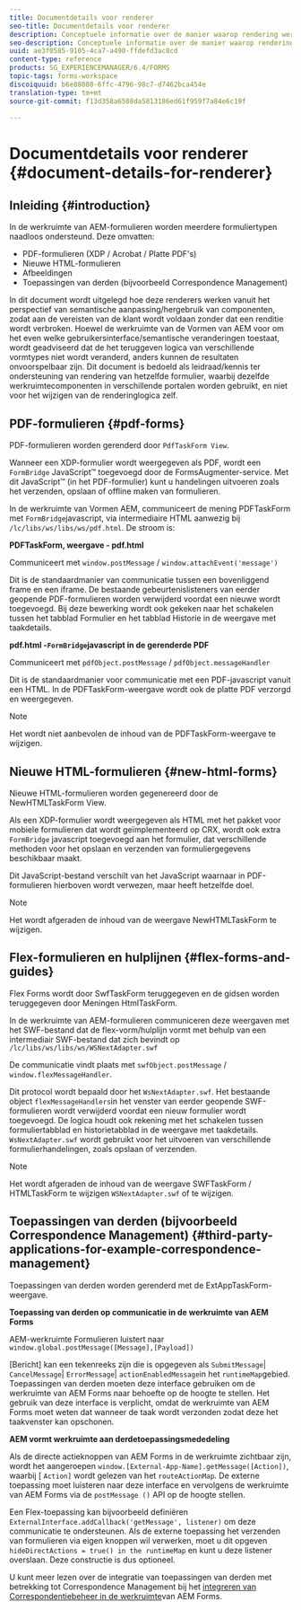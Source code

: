 ```yaml
---
title: Documentdetails voor renderer
seo-title: Documentdetails voor renderer
description: Conceptuele informatie over de manier waarop rendering werkt in de werkruimte van AEM Forms om de verschillende ondersteunde formulier- en bestandstypen weer te geven.
seo-description: Conceptuele informatie over de manier waarop rendering werkt in de werkruimte van AEM Forms om de verschillende ondersteunde formulier- en bestandstypen weer te geven.
uuid: ae3f0585-9105-4ca7-a490-ffdefd3ac8cd
content-type: reference
products: SG_EXPERIENCEMANAGER/6.4/FORMS
topic-tags: forms-workspace
discoiquuid: b6e88080-6ffc-4796-98c7-d7462bca454e
translation-type: tm+mt
source-git-commit: f13d358a6508da5813186ed61f959f7a84e6c19f

---
```



# Documentdetails voor renderer {#document-details-for-renderer}

## Inleiding {#introduction}

In de werkruimte van AEM-formulieren worden meerdere formuliertypen naadloos ondersteund. Deze omvatten:

* PDF-formulieren (XDP / Acrobat / Platte PDF&#39;s)
* Nieuwe HTML-formulieren
* Afbeeldingen
* Toepassingen van derden (bijvoorbeeld Correspondence Management)

In dit document wordt uitgelegd hoe deze renderers werken vanuit het perspectief van semantische aanpassing/hergebruik van componenten, zodat aan de vereisten van de klant wordt voldaan zonder dat een renditie wordt verbroken. Hoewel de werkruimte van de Vormen van AEM voor om het even welke gebruikersinterface/semantische veranderingen toestaat, wordt geadviseerd dat de het teruggeven logica van verschillende vormtypes niet wordt veranderd, anders kunnen de resultaten onvoorspelbaar zijn. Dit document is bedoeld als leidraad/kennis ter ondersteuning van rendering van hetzelfde formulier, waarbij dezelfde werkruimtecomponenten in verschillende portalen worden gebruikt, en niet voor het wijzigen van de renderinglogica zelf.

## PDF-formulieren {#pdf-forms}

PDF-formulieren worden gerenderd door `PdfTaskForm View`.

Wanneer een XDP-formulier wordt weergegeven als PDF, wordt een `FormBridge` JavaScript™ toegevoegd door de FormsAugmenter-service. Met dit JavaScript™ (in het PDF-formulier) kunt u handelingen uitvoeren zoals het verzenden, opslaan of offline maken van formulieren.

In de werkruimte van Vormen AEM, communiceert de mening PDFTaskForm met `FormBridge`javascript, via intermediaire HTML aanwezig bij `/lc/libs/ws/libs/ws/pdf.html`. De stroom is:

**PDFTaskForm, weergave - pdf.html**

Communiceert met `window.postMessage` / `window.attachEvent('message')`

Dit is de standaardmanier van communicatie tussen een bovenliggend frame en een iframe. De bestaande gebeurtenislisteners van eerder geopende PDF-formulieren worden verwijderd voordat een nieuwe wordt toegevoegd. Bij deze bewerking wordt ook gekeken naar het schakelen tussen het tabblad Formulier en het tabblad Historie in de weergave met taakdetails.

**pdf.html -`FormBridge`javascript in de gerenderde PDF**

Communiceert met `pdfObject.postMessage` / `pdfObject.messageHandler`

Dit is de standaardmanier voor communicatie met een PDF-javascript vanuit een HTML. In de PDFTaskForm-weergave wordt ook de platte PDF verzorgd en weergegeven.

>[!NOTE]
>
>Het wordt niet aanbevolen de inhoud van de PDFTaskForm-weergave te wijzigen.

## Nieuwe HTML-formulieren {#new-html-forms}

Nieuwe HTML-formulieren worden gegenereerd door de NewHTMLTaskForm View.

Als een XDP-formulier wordt weergegeven als HTML met het pakket voor mobiele formulieren dat wordt geïmplementeerd op CRX, wordt ook extra `FormBridge` javascript toegevoegd aan het formulier, dat verschillende methoden voor het opslaan en verzenden van formuliergegevens beschikbaar maakt.

Dit JavaScript-bestand verschilt van het JavaScript waarnaar in PDF-formulieren hierboven wordt verwezen, maar heeft hetzelfde doel.

>[!NOTE]
>
>Het wordt afgeraden de inhoud van de weergave NewHTMLTaskForm te wijzigen.

## Flex-formulieren en hulplijnen {#flex-forms-and-guides}

Flex Forms wordt door SwfTaskForm teruggegeven en de gidsen worden teruggegeven door Meningen HtmlTaskForm.

In de werkruimte van AEM-formulieren communiceren deze weergaven met het SWF-bestand dat de flex-vorm/hulplijn vormt met behulp van een intermediair SWF-bestand dat zich bevindt op `/lc/libs/ws/libs/ws/WSNextAdapter.swf`

De communicatie vindt plaats met `swfObject.postMessage` / `window.flexMessageHandler`.

Dit protocol wordt bepaald door het `WsNextAdapter.swf`. Het bestaande object `flexMessageHandlers`in het venster van eerder geopende SWF-formulieren wordt verwijderd voordat een nieuw formulier wordt toegevoegd. De logica houdt ook rekening met het schakelen tussen formuliertabblad en historietabblad in de weergave met taakdetails. `WsNextAdapter.swf` wordt gebruikt voor het uitvoeren van verschillende formulierhandelingen, zoals opslaan of verzenden.

>[!NOTE]
>
>Het wordt afgeraden de inhoud van de weergave SWFTaskForm / HTMLTaskForm te wijzigen `WSNextAdapter.swf` of te wijzigen.

## Toepassingen van derden (bijvoorbeeld Correspondence Management) {#third-party-applications-for-example-correspondence-management}

Toepassingen van derden worden gerenderd met de ExtAppTaskForm-weergave.

**Toepassing van derden op communicatie in de werkruimte van AEM Forms**

AEM-werkruimte Formulieren luistert naar `window.global.postMessage([Message],[Payload])`

[Bericht] kan een tekenreeks zijn die is opgegeven als `SubmitMessage`| `CancelMessage`| `ErrorMessage`| `actionEnabledMessage`in het `runtimeMap`gebied. Toepassingen van derden moeten deze interface gebruiken om de werkruimte van AEM Forms naar behoefte op de hoogte te stellen. Het gebruik van deze interface is verplicht, omdat de werkruimte van AEM Forms moet weten dat wanneer de taak wordt verzonden zodat deze het taakvenster kan opschonen.

**AEM vormt werkruimte aan derdetoepassingsmededeling**

Als de directe actieknoppen van AEM Forms in de werkruimte zichtbaar zijn, wordt het aangeroepen `window.[External-App-Name].getMessage([Action])`, waarbij [ `Action]` wordt gelezen van het `routeActionMap`. De externe toepassing moet luisteren naar deze interface en vervolgens de werkruimte van AEM Forms via de `postMessage ()` API op de hoogte stellen.

Een Flex-toepassing kan bijvoorbeeld definiëren `ExternalInterface.addCallback('getMessage', listener)` om deze communicatie te ondersteunen. Als de externe toepassing het verzenden van formulieren via eigen knoppen wil verwerken, moet u dit opgeven `hideDirectActions = true() in the runtimeMap` en kunt u deze listener overslaan. Deze constructie is dus optioneel.

U kunt meer lezen over de integratie van toepassingen van derden met betrekking tot Correspondence Management bij het [integreren van Correspondentiebeheer in de werkruimte](/help/forms/using/integrating-correspondence-management-html-workspace.md)van AEM Forms.

